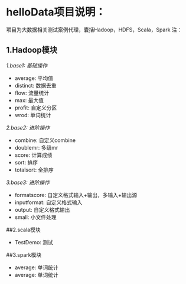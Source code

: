
# helloData项目说明：
项目为大数据相关测试案例代理，囊括Hadoop，HDFS，Scala，Spark
注：

## 1.Hadoop模块
_1.base1: 基础操作_
+ average: 平均值
+ distinct: 数据去重
+ flow: 流量统计
+ max: 最大值
+ profit: 自定义分区
+ wrod: 单词统计

_2.base2: 进阶操作_
+ combine: 自定义combine
+ doublemr: 多级mr
+ score: 计算成绩
+ sort: 排序
+ totalsort: 全排序

_3.base3: 进阶操作_
+ formatscore: 自定义格式输入+输出，多输入+输出源
+ inputformat: 自定义格式输入
+ output: 自定义格式输出
+ small: 小文件处理

##2.scala模块
+ TestDemo: 测试

##3.spark模块
+ average: 单词统计
+ average: 单词统计



